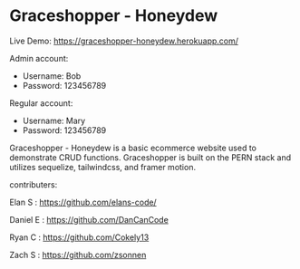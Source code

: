 # Graceshopper - Honeydew
Live Demo: https://graceshopper-honeydew.herokuapp.com/

Admin account:
 - Username: Bob
 - Password: 123456789

Regular account: 
 - Username: Mary
 - Password: 123456789

Graceshopper - Honeydew is a basic ecommerce website used to demonstrate CRUD functions. Graceshopper is built on the PERN stack and utilizes sequelize, tailwindcss, and framer motion.

contributers:

Elan S : https://github.com/elans-code/

Daniel E : https://github.com/DanCanCode

Ryan C : https://github.com/Cokely13

Zach S : https://github.com/zsonnen
